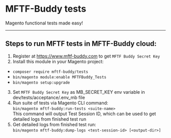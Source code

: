 # MFTF-Buddy tests
Magento functional tests made easy!

---

## Steps to run MFTF tests in MFTF-Buddy cloud:

1. Register at https://www.mftf-buddy.com to get `MFTF Buddy Secret Key`
2. Install this module in your Magento project: 
  - `composer require mftf-buddy/tests`
  - `bin/magento module:enable MFTFBuddy_Tests`
  - `bin/magento setup:upgrade`
3. Set `MFTF Buddy Secret Key` as MB_SECRET_KEY env variable in dev/tests/acceptance/.env_mb file
4. Run suite of tests via Magento CLI command:<br />
  `bin/magento mftf-buddy:run-tests <suite-name>`<br />
   This command will output Test Session ID, which can be used to get detailed logs from finished test run
5. Get detailed logs from finished test run:<br />
  `bin/magento mftf-buddy:dump-logs <test-session-id> [<output-dir>]`

